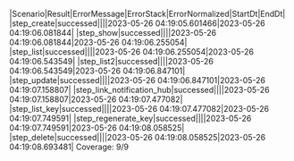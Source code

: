 |Scenario|Result|ErrorMessage|ErrorStack|ErrorNormalized|StartDt|EndDt|
|step_create|successed||||2023-05-26 04:19:05.601466|2023-05-26 04:19:06.081844|
|step_show|successed||||2023-05-26 04:19:06.081844|2023-05-26 04:19:06.255054|
|step_list|successed||||2023-05-26 04:19:06.255054|2023-05-26 04:19:06.543549|
|step_list2|successed||||2023-05-26 04:19:06.543549|2023-05-26 04:19:06.847101|
|step_update|successed||||2023-05-26 04:19:06.847101|2023-05-26 04:19:07.158807|
|step_link_notification_hub|successed||||2023-05-26 04:19:07.158807|2023-05-26 04:19:07.477082|
|step_list_key|successed||||2023-05-26 04:19:07.477082|2023-05-26 04:19:07.749591|
|step_regenerate_key|successed||||2023-05-26 04:19:07.749591|2023-05-26 04:19:08.058525|
|step_delete|successed||||2023-05-26 04:19:08.058525|2023-05-26 04:19:08.693481|
Coverage: 9/9
